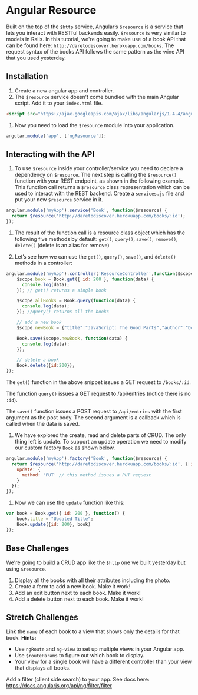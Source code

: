 # Angular Resource

Built on the top of the `$http` service, Angular’s `$resource` is a service that lets you interact with RESTful backends easily. `$resource` is very similar to models in Rails. In this tutorial, we're going to make use of a book API that can be found here: `http://daretodiscover.herokuapp.com/books`. The request syntax of the books API follows the same pattern as the wine API that you used yesterday.

## Installation
1. Create a new angular app and controller.
1. The `$resource` service doesn’t come bundled with the main Angular script. Add it to your `index.html` file.
```html
<script src="https://ajax.googleapis.com/ajax/libs/angularjs/1.4.4/angular-resource.min.js"></script>
```

1. Now you need to load the `$resource` module into your application.
```js
angular.module('app', ['ngResource']);
```

## Interacting with the API
1. To use `$resource` inside your controller/service you need to declare a dependency on `$resource`. The next step is calling the `$resource()` function with your REST endpoint, as shown in the following example. This function call returns a `$resource` class representation which can be used to interact with the REST backend. Create a `services.js` file and put your new `$resource` service in it.

  ```js
  angular.module('myApp').service('Book', function($resource) {
    return $resource('http://daretodiscover.herokuapp.com/books/:id');
  });
  ```

1. The result of the function call is a resource class object which has the following five methods by default: `get()`, `query()`, `save()`, `remove()`, `delete()` (delete is an alias for remove)

1. Let’s see how we can use the `get()`, `query()`, `save()`, and `delete()` methods in a controller:
  ```js
  angular.module('myApp').controller('ResourceController',function($scope, Book) {
      $scope.book = Book.get({ id: 200 }, function(data) {
        console.log(data);
      }); // get() returns a single book

      $scope.allBooks = Book.query(function(data) {
        console.log(data);
      }); //query() returns all the books

      // add a new book
      $scope.newBook = {"title":"JavaScript: The Good Parts","author":"Douglas Crockford","image":"","release_date":"May 11, 2008"};

      Book.save($scope.newBook, function(data) {
        console.log(data);
      });

      // delete a book
      Book.delete({id:200});
  });
  ```

  The `get()` function in the above snippet issues a GET request to `/books/:id`.

  The function `query()` issues a GET request to /api/entries (notice there is no `:id`).

  The `save()` function issues a POST request to `/api/entries` with the first argument as the post body. The second argument is a callback which is called when the data is saved.

1. We have explored the create, read and delete parts of CRUD. The only thing left is update. To support an update operation we need to modify our custom factory `Book` as shown below.
  ```js
  angular.module('myApp').factory('Book', function($resource) {
    return $resource('http://daretodiscover.herokuapp.com/books/:id', { id: '@_id' }, {
      update: {
        method: 'PUT' // this method issues a PUT request
      }
    });
  });
  ```

1. Now we can use the `update` function like this:
  ```js
  var book = Book.get({ id: 200 }, function() {
      book.title = "Updated Title";
      Book.update({id: 200}, book)
  });
  ```

## Base Challenges

We're going to build a CRUD app like the `$http` one we built yesterday but using `$resource`.
1. Display all the books with all their attributes including the photo.
1. Create a form to add a new book. Make it work!
1. Add an edit button next to each book. Make it work!
1. Add a delete button next to each book. Make it work!

## Stretch Challenges
Link the `name` of each book to a view that shows only the details for that book. **Hints:**

* Use `ngRoute` and `ng-view` to set up multiple views in your Angular app.
* Use `$routeParams` to figure out which book to display.
* Your view for a single book will have a different controller than your view that displays all books.

Add a filter (client side search) to your app. See docs here: https://docs.angularjs.org/api/ng/filter/filter
